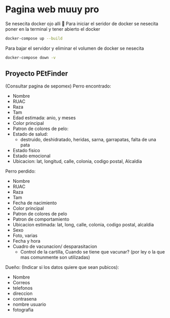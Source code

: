 # Pagina web muuy pro
Se nesecita docker ojo alli 👀
Para iniciar el seridor de docker se nesecita poner en la terminal y tener abierto el docker
```bash
docker-compose up --build
```
Para bajar el servidor y eliminar el volumen de docker se nesecita
```bash
docker-compose down -v
```
## Proyecto PEtFinder
(Consultar pagina de sepomex)
Perro encontrado:
- Nombre
- RUAC 
- Raza 
- Tam
- Edad estimada: anio, y meses
- Color principal
- Patron de colores de pelo:
- Estado de salud:
    - destruido, deshidratado, heridas, sarna, garrapatas, falta de una pata
- Estado fisico
- Estado emocional
- Ubicacion: lat, longitud, calle, colonia, codigo postal, Alcaldia 

Perro perdido:
- Nombre
- RUAC
- Raza
- Tam
- Fecha de nacimiento
- Color principal
- Patron de colores de pelo
- Patron de comportamiento
- Ubicacion estimada: lat, long, calle, colonia, codigo postal, alcaldia
- Sexo
- Foto, varias
- Fecha y hora
- Cuadro de vacunacion/ desparasitacion
    - Control de la cartilla, Cuando se tiene que vacunar?
    (por ley o la que mas comunmente son utilizadas)

Dueño: (Indicar si los datos quiere que sean pubicos):
- Nombre
- Correos
- telefonos
- direccion
- contrasena
- nombre usuario
- fotografia
